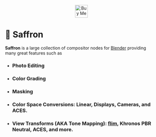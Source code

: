 <div align="center">
<a href='https://ko-fi.com/E1E81LFRKY' target='_blank'><img height='42' style='border:0px;height:42px;' src='https://storage.ko-fi.com/cdn/kofi2.png?v=6' border='0' alt='Buy Me a Coffee at ko-fi.com' /></a>
</div>

# 🪻 Saffron
**Saffron** is a large collection of compositor nodes for [Blender](https://blender.org/) providing many great features such as
- ### Photo Editing
- ### Color Grading
- ### Masking
- ### Color Space Conversions: Linear, Displays, Cameras, and ACES.
- ### View Transforms (AKA Tone Mapping): [flim](https://github.com/bean-mhm/flim), Khronos PBR Neutral, ACES, and more.
